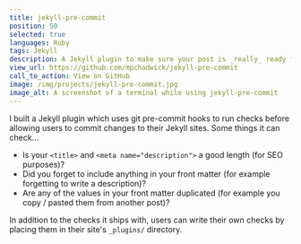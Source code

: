 ```yaml
---
title: jekyll-pre-commit
position: 50
selected: true
languages: Ruby
tags: Jekyll
description: A Jekyll plugin to make sure your post is _really_ ready for publishing
view_url: https://github.com/mpchadwick/jekyll-pre-commit
call_to_action: View on GitHub
image: /img/projects/jekyll-pre-commit.jpg
image_alt: A screenshot of a terminal while using jekyll-pre-commit
---
```


I built a Jekyll plugin which uses git pre-commit hooks to run checks before allowing users to commit changes to their Jekyll sites. Some things it can check...

- Is your `<title>` and `<meta name="description">` a good length (for SEO purposes)?
- Did you forget to include anything in your front matter (for example forgetting to write a description)?
- Are any of the values in your front matter duplicated (for example you copy / pasted them from another post)?

In addition to the checks it ships with, users can write their own checks by placing them in their site's `_plugins/` directory.
